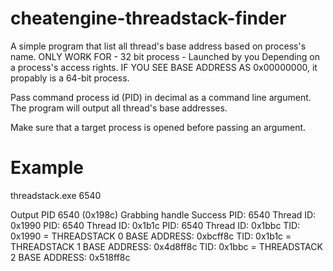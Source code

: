 # cheatengine-threadstack-finder
A simple program that list all thread's base address based on process's name.
ONLY WORK FOR 
	- 32 bit process
	- Launched by you
Depending on a process's access rights.
IF YOU SEE BASE ADDRESS AS 0x00000000, it propably is a 64-bit process.

Pass command process id (PID) in decimal as a command line argument.
The program will output all thread's base addresses.

Make sure that a target process is opened before passing an argument.

# Example
threadstack.exe 6540

Output
PID 6540 (0x198c)
Grabbing handle
Success
PID: 6540 Thread ID: 0x1990
PID: 6540 Thread ID: 0x1b1c
PID: 6540 Thread ID: 0x1bbc
TID: 0x1990 = THREADSTACK 0 BASE ADDRESS: 0xbcff8c
TID: 0x1b1c = THREADSTACK 1 BASE ADDRESS: 0x4d8ff8c
TID: 0x1bbc = THREADSTACK 2 BASE ADDRESS: 0x518ff8c
